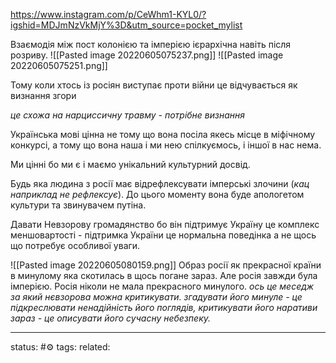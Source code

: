 https://www.instagram.com/p/CeWhm1-KYL0/?igshid=MDJmNzVkMjY%3D&utm_source=pocket_mylist

Взаємодія між пост колонією та імперією ієрархічна навіть після розриву.
![[Pasted image 20220605075237.png]]
![[Pasted image 20220605075251.png]]

Тому коли хтось із росіян виступає проти війни це відчувається як визнання згори

*це схожа на нарциссичну травму - потрібне визнання*

Українська мові цінна не тому що вона посіла якесь місце в міфічному конкурсі, а тому що вона наша і ми нею спілкуємось, і іншої в нас нема.

Ми цінні бо ми є і маємо унікальний культурний досвід.

Будь яка людина з росії має відрефлексувати імперські злочини (*кац наприклад не рефлексує*). До цього моменту вона буде апологетом культури та звинувачем путіна.

Давати Невзорову громадянство бо він підтримує Україну це комплекс меншовартості - підтримка України це нормальна поведінка а не щось що потребує особливої уваги.

![[Pasted image 20220605080159.png]]
Образ росії як прекрасної країни в минулому яка скотилась в щось погане зараз. 
Але росія завжди була імперією. Росія ніколи не мала прекрасного минулого.
*ось це меседж за який нєвзорова можна критикувати. згадувати його минуле - це підкреслювати ненадійність його поглядів, критикувати його наративи зараз - це описувати його сучасну небезпеку.*



---
status: #⚙️ 
tags: 
related: 
